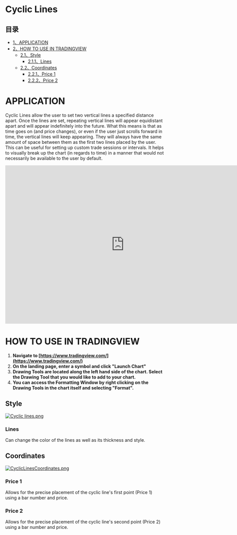 # Cyclic Lines


## 目录

-   [1、APPLICATION](#APPLICATION)
-   [2、HOW TO USE IN TRADINGVIEW](#HOW_TO_USE_IN_TRADINGVIEW)
    -   [2.1、Style](#Style)
        -   [2.1.1、Lines](#Lines)
    -   [2.2、Coordinates](#Coordinates)
        -   [2.2.1、Price 1](#Price_1)
        -   [2.2.2、Price 2](#Price_2)

# APPLICATION

Cyclic Lines allow the user to set two vertical lines a specified distance apart. Once the lines are set, repeating vertical lines will appear equidistant apart and will appear indefinitely into the future. What this means is that as time goes on (and price changes), or even if the user just scrolls forward in time, the vertical lines will keep appearing. They will always have the same amount of space between them as the first two lines placed by the user. This can be useful for setting up custom trade sessions or intervals. It helps to visually break up the chart (in regards to time) in a manner that would not necessarily be available to the user by default.

<iframe src="https://www.tradingview.com/embed/cMVxg9D8/" frameborder="0" width="750" height="500"></iframe>

# HOW TO USE IN TRADINGVIEW

1.  **Navigate to  [https://www.tradingview.com/](https://www.tradingview.com/)**
2.  **On the landing page, enter a symbol and click "Launch Chart"**
3.  **Drawing Tools are located along the left hand side of the chart. Select the Drawing Tool that you would like to add to your chart.**
4.  **You can access the Formatting Window by right clicking on the Drawing Tools in the chart itself and selecting "Format".**

## Style

[![Cyclic lines.png](https://wiki-pics.tradingview.com/tv/public/2/29/Cyclic_lines.png)](https://www.tradingview.com/wiki/File:Cyclic_lines.png)

### Lines

Can change the color of the lines as well as its thickness and style.

## Coordinates

[![CyclicLinesCoordinates.png](https://wiki-pics.tradingview.com/tv/public/2/2c/CyclicLinesCoordinates.png)](https://www.tradingview.com/wiki/File:CyclicLinesCoordinates.png)

### Price 1

Allows for the precise placement of the cyclic line's first point (Price 1) using a bar number and price.

### Price 2

Allows for the precise placement of the cyclic line's second point (Price 2) using a bar number and price.